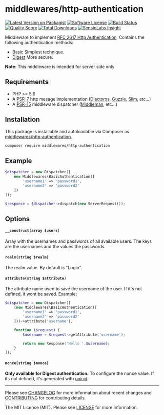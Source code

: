 # middlewares/http-authentication

[![Latest Version on Packagist][ico-version]][link-packagist]
[![Software License][ico-license]](LICENSE.md)
[![Build Status][ico-travis]][link-travis]
[![Quality Score][ico-scrutinizer]][link-scrutinizer]
[![Total Downloads][ico-downloads]][link-downloads]
[![SensioLabs Insight][ico-sensiolabs]][link-sensiolabs]

Middleware to implement [RFC 2617 Http Authentication](https://tools.ietf.org/html/rfc2617). Contains the following authentication methods:

* [Basic](https://en.wikipedia.org/wiki/Basic_access_authentication) Simplest technique.
* [Digest](https://en.wikipedia.org/wiki/Digest_access_authentication) More secure.

**Note:** This middleware is intended for server side only

## Requirements

* PHP >= 5.6
* A [PSR-7](https://packagist.org/providers/psr/http-message-implementation) http mesage implementation ([Diactoros](https://github.com/zendframework/zend-diactoros), [Guzzle](https://github.com/guzzle/psr7), [Slim](https://github.com/slimphp/Slim), etc...)
* A [PSR-15](https://github.com/http-interop/http-middleware) middleware dispatcher ([Middleman](https://github.com/mindplay-dk/middleman), etc...)

## Installation

This package is installable and autoloadable via Composer as [middlewares/http-authentication](https://packagist.org/packages/middlewares/http-authentication).

```sh
composer require middlewares/http-authentication
```

## Example

```php
$dispatcher = new Dispatcher([
	new Middlewares\BasicAuthentication([
        'username1' => 'password1',
        'username2' => 'password2'
    ])
]);

$response = $dispatcher->dispatch(new ServerRequest());
```

## Options

#### `__construct(array $users)`

Array with the usernames and passwords of all available users. The keys are the usernames and the values the passwords.

#### `realm(string $realm)`

The realm value. By default is "Login".

#### `attribute(string $attribute)`

The attribute name used to save the username of the user. If it's not defined, it wont be saved. Example:

```php
$dispatcher = new Dispatcher([
    (new Middlewares\BasicAuthentication([
        'username1' => 'password1',
        'username2' => 'password2'
    ]))->attribute('username'),

    function ($request) {
        $username = $request->getAttribute('username');

        return new Response('Hello '.$username);
    }
]);
```

#### `nonce(string $nonce)`

**Only available for Digest authentication.** To configure the nonce value. If its not defined, it's generated with [uniqid](http://php.net/uniqid)

---

Please see [CHANGELOG](CHANGELOG.md) for more information about recent changes and [CONTRIBUTING](CONTRIBUTING.md) for contributing details.

The MIT License (MIT). Please see [LICENSE](LICENSE) for more information.

[ico-version]: https://img.shields.io/packagist/v/middlewares/http-authentication.svg?style=flat-square
[ico-license]: https://img.shields.io/badge/license-MIT-brightgreen.svg?style=flat-square
[ico-travis]: https://img.shields.io/travis/middlewares/http-authentication/master.svg?style=flat-square
[ico-scrutinizer]: https://img.shields.io/scrutinizer/g/middlewares/http-authentication.svg?style=flat-square
[ico-downloads]: https://img.shields.io/packagist/dt/middlewares/http-authentication.svg?style=flat-square
[ico-sensiolabs]: https://img.shields.io/sensiolabs/i/36786f5a-2a15-4399-8817-8f24fcd8c0b4.svg?style=flat-square

[link-packagist]: https://packagist.org/packages/middlewares/http-authentication
[link-travis]: https://travis-ci.org/middlewares/http-authentication
[link-scrutinizer]: https://scrutinizer-ci.com/g/middlewares/http-authentication
[link-downloads]: https://packagist.org/packages/middlewares/http-authentication
[link-sensiolabs]: https://insight.sensiolabs.com/projects/36786f5a-2a15-4399-8817-8f24fcd8c0b4
